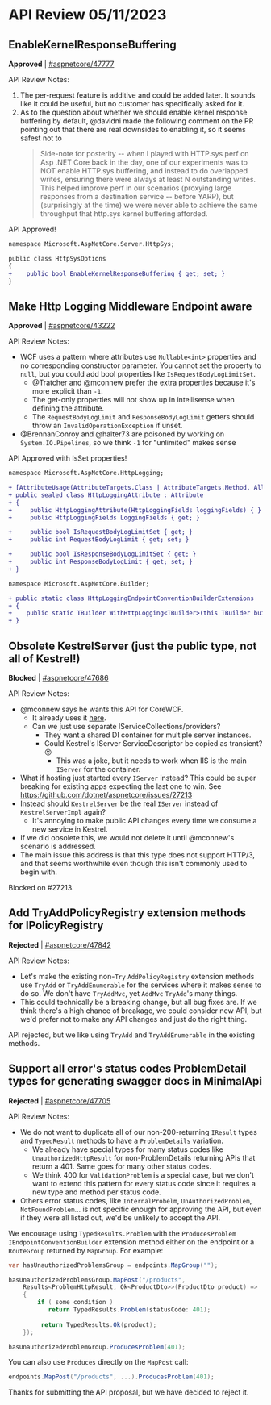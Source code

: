 # API Review 05/11/2023

## EnableKernelResponseBuffering

**Approved** | [#aspnetcore/47777](https://github.com/dotnet/aspnetcore/issues/47777#issuecomment-1544304751)

API Review Notes:

1. The per-request feature is additive and could be added later. It sounds like it could be useful, but no customer has specifically asked for it.
2. As to the question about whether we should enable kernel response buffering by default, @davidni made the following comment on the PR pointing out that there are real downsides to enabling it, so it seems safest not to
    > Side-note for posterity -- when I played with HTTP.sys perf on Asp .NET Core back in the day, one of our experiments was to NOT enable HTTP.sys buffering, and instead to do overlapped writes, ensuring there were always at least N outstanding writes. This helped improve perf in our scenarios (proxying large responses from a destination service -- before YARP), but (surprisingly at the time) we were never able to achieve the same throughput that http.sys kernel buffering afforded.

API Approved!

```diff
namespace Microsoft.AspNetCore.Server.HttpSys;

public class HttpSysOptions
{
+    public bool EnableKernelResponseBuffering { get; set; } 
}
```
## Make Http Logging Middleware Endpoint aware

**Approved** | [#aspnetcore/43222](https://github.com/dotnet/aspnetcore/issues/43222#issuecomment-1544770052)

API Review Notes:

- WCF uses a pattern where attributes use `Nullable<int>` properties and no corresponding constructor parameter. You cannot set the property to `null`, but you could add bool properties like `IsRequestBodyLogLimitSet`.
  - @Tratcher and @mconnew prefer the extra properties because it's more explicit than `-1`.
  - The get-only properties will not show up in intellisense when defining the attribute.
  - The `RequestBodyLogLimit` and `ResponseBodyLogLimit` getters should throw an `InvalidOperationException` if unset.
- @BrennanConroy and @halter73 are poisoned by working on `System.IO.Pipelines`, so we think `-1` for "unlimited" makes sense

API Approved with IsSet properties!

```diff
namespace Microsoft.AspNetCore.HttpLogging;

+ [AttributeUsage(AttributeTargets.Class | AttributeTargets.Method, AllowMultiple = false, Inherited = true)]
+ public sealed class HttpLoggingAttribute : Attribute
+ {
+     public HttpLoggingAttribute(HttpLoggingFields loggingFields) { }
+     public HttpLoggingFields LoggingFields { get; }

+     public bool IsRequestBodyLogLimitSet { get; }
+     public int RequestBodyLogLimit { get; set; }

+     public bool IsResponseBodyLogLimitSet { get; }
+     public int ResponseBodyLogLimit { get; set; }
+ }

namespace Microsoft.AspNetCore.Builder;

+ public static class HttpLoggingEndpointConventionBuilderExtensions
+ {
+    public static TBuilder WithHttpLogging<TBuilder>(this TBuilder builder, HttpLoggingFields loggingFields, int? requestBodyLogLimit = null, int? responseBodyLogLimit = null) where TBuilder : IEndpointConventionBuilder;
+ }
```
## Obsolete KestrelServer (just the public type, not all of Kestrel!)

**Blocked** | [#aspnetcore/47686](https://github.com/dotnet/aspnetcore/issues/47686#issuecomment-1544785505)

API Review Notes:

- @mconnew says he wants this API for CoreWCF.
  - It already uses it [here](https://github.com/CoreWCF/CoreWCF/blob/8aad8508d82a65bc6ca79178943321fa9bf70f24/src/CoreWCF.NetTcp/src/CoreWCF/Channels/NetTcpHostedService.cs#L66-L67).
  - Can we just use separate IServiceCollections/providers?
    - They want a shared DI container for multiple server instances.
    - Could Kestrel's IServer ServiceDescriptor be copied as transient? 😝 
      - This was a joke, but it needs to work when IIS is the main `IServer` for the container.
- What if hosting just started every `IServer` instead? This could be super breaking for existing apps expecting the last one to win. See https://github.com/dotnet/aspnetcore/issues/27213
- Instead should `KestrelServer` be the real `IServer` instead of `KestrelServerImpl` again?
  - It's annoying to make public API changes every time we consume a new service in Kestrel.
- If we did obsolete this, we would not delete it until @mconnew's scenario is addressed.
- The main issue this address is that this type does not support HTTP/3, and that seems worthwhile even though this isn't commonly used to begin with.

Blocked on #27213.
## Add TryAddPolicyRegistry extension methods for IPolicyRegistry

**Rejected** | [#aspnetcore/47842](https://github.com/dotnet/aspnetcore/issues/47842#issuecomment-1544790243)

API Review Notes:

- Let's make the existing non-`Try` `AddPolicyRegistry` extension methods use `TryAdd` or `TryAddEnumerable` for the services where it makes sense to do so. We don't have `TryAddMvc`, yet `AddMvc` `TryAdd`'s many things.
- This could technically be a breaking change, but all bug fixes are. If we think there's a high chance of breakage, we could consider new API, but we'd prefer not to make any API changes and just do the right thing.

API rejected, but we like using `TryAdd` and `TryAddEnumerable` in the existing methods.
## Support all error's status codes ProblemDetail types for generating swagger docs in MinimalApi

**Rejected** | [#aspnetcore/47705](https://github.com/dotnet/aspnetcore/issues/47705#issuecomment-1544808236)

API Review Notes:

- We do not want to duplicate all of our non-200-returning `IResult` types and `TypedResult` methods to have a `ProblemDetails` variation.
  -  We already have special types for many status codes like `UnauthorizedHttpResult` for non-ProblemDetails returning APIs that return a 401. Same goes for many other status codes.
  - We think 400 for `ValidationProblem` is a special case, but we don't want to extend this pattern for every status code since it requires a new type and method per status code.
- Others error status codes, like `InternalProbelm`, `UnAuthorizedProblem`, `NotFoundProblem`... is not specific enough for approving the API, but even if they were all listed out, we'd be unlikely to accept the API.

We encourage using `TypedResults.Problem` with the `ProducesProblem` `IEndpointConventionBuilder` extension method either on the endpoint or a `RouteGroup` returned by `MapGroup`. For example:

```csharp
var hasUnauthorizedProblemsGroup = endpoints.MapGroup("");

hasUnauthorizedProblemsGroup.MapPost("/products",
    Results<ProblemHttpResult, Ok<ProductDto>>(ProductDto product) =>
    {
        if ( some condition )
           return TypedResults.Problem(statusCode: 401);
         
         return TypedResults.Ok(product);
    });

hasUnauthorizedProblemGroup.ProducesProblem(401);
```

You can also use `Produces` directly on the `MapPost` call:

```csharp
endpoints.MapPost("/products", ...).ProducesProblem(401);
```

Thanks for submitting the API proposal, but we have decided to reject it.

